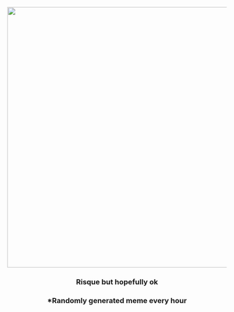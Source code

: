 <p align="center">
        <img src="https://i.redd.it/hlxdf1j9sqr91.jpg" width="600" height="600">
        </p>
        <h3 align="center">Risque but hopefully ok</h3>
        <h3 align="center">*Randomly generated meme every hour</h3>
    